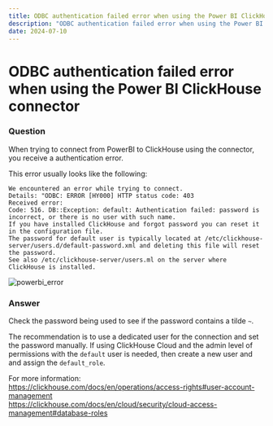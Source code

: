 ```yaml
---
title: ODBC authentication failed error when using the Power BI ClickHouse connector
description: "ODBC authentication failed error when using the Power BI ClickHouse connector"
date: 2024-07-10
---
```


# ODBC authentication failed error when using the Power BI ClickHouse connector

### Question

When trying to connect from PowerBI to ClickHouse using the connector, you receive a authentication error.

<!-- truncate -->

This error usually looks like the following:

```
We encountered an error while trying to connect.
Details: "ODBC: ERROR [HY000] HTTP status code: 403
Received error:
Code: 516. DB::Exception: default: Authentication failed: password is incorrect, or there is no user with such name.
If you have installed ClickHouse and forgot password you can reset it in the configuration file.
The password for default user is typically located at /etc/clickhouse-server/users.d/default-password.xml and deleting this file will reset the password.
See also /etc/clickhouse-server/users.ml on the server where
ClickHouse is installed.
```
![powerbi_error](./images/powerbi_odbc_authentication_error.png)



### Answer

Check the password being used to see if the password contains a tilde `~`.  

The recommendation is to use a dedicated user for the connection and set the password manually.  If using ClickHouse Cloud and the admin level of permissions with the `default` user is needed, then create a new user and and assign the `default_role`.

For more information:  
https://clickhouse.com/docs/en/operations/access-rights#user-account-management  
https://clickhouse.com/docs/en/cloud/security/cloud-access-management#database-roles 
